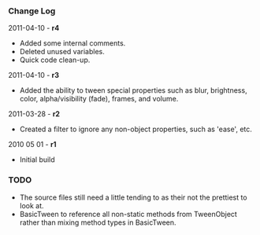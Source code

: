 ### Change Log ###

2011-04-10 - **r4**

* Added some internal comments.
* Deleted unused variables.
* Quick code clean-up.


2011-04-10 - **r3**

* Added the ability to tween special properties such as blur, brightness, color, alpha/visibility (fade), frames, and volume.


2011-03-28 - **r2**

* Created a filter to ignore any non-object properties, such as 'ease', etc.


2010 05 01 - **r1**

* Initial build


### TODO ###

* The source files still need a little tending to as their not the prettiest to look at.
* BasicTween to reference all non-static methods from TweenObject rather than mixing method types in BasicTween.